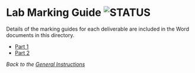 # Lab Marking Guide ![STATUS](https://img.shields.io/badge/Status-V1.1-green?logo=jekyll)

Details of the marking guides for each deliverable are included in the Word documents in this directory.

- [Part 1](./Part-1/ReadMe.md)
- [Part 2](./Part-2/ReadMe.md)


*Back to the [General Instructions](./../README.md)*